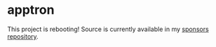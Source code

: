 # apptron

This project is rebooting! Source is currently available in my [sponsors repository](https://github.com/sponsors/progrium).